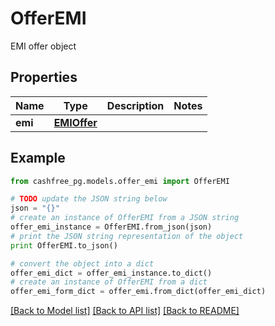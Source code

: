 # OfferEMI

EMI offer object

## Properties
Name | Type | Description | Notes
------------ | ------------- | ------------- | -------------
**emi** | [**EMIOffer**](EMIOffer.md) |  | 

## Example

```python
from cashfree_pg.models.offer_emi import OfferEMI

# TODO update the JSON string below
json = "{}"
# create an instance of OfferEMI from a JSON string
offer_emi_instance = OfferEMI.from_json(json)
# print the JSON string representation of the object
print OfferEMI.to_json()

# convert the object into a dict
offer_emi_dict = offer_emi_instance.to_dict()
# create an instance of OfferEMI from a dict
offer_emi_form_dict = offer_emi.from_dict(offer_emi_dict)
```
[[Back to Model list]](../README.md#documentation-for-models) [[Back to API list]](../README.md#documentation-for-api-endpoints) [[Back to README]](../README.md)


